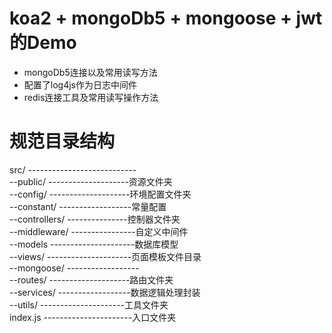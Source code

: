 # koa2 + mongoDb5 + mongoose + jwt 的Demo 

* mongoDb5连接以及常用读写方法
* 配置了log4js作为日志中间件
* redis连接工具及常用读写操作方法


# 规范目录结构
src/ ---------------------------    
 --public/ --------------------资源文件夹   
 --config/ --------------------环境配置文件夹    
 --constant/ ------------------常量配置   
 --controllers/ ---------------控制器文件夹   
 --middleware/ ----------------自定义中间件   
 --models ---------------------数据库模型   
 --views/ ---------------------页面模板文件目录   
 --mongoose/ ------------------  
 --routes/ --------------------路由文件夹   
 --services/ ------------------数据逻辑处理封装   
 --utils/ ---------------------工具文件夹   
index.js ----------------------入口文件夹   